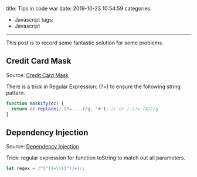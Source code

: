 title: Tips in code war
date: 2019-10-23 10:54:59
categories:
- Javascript
tags:
- Javascript
---

This post is to record some fantastic solution for some problems.

## Credit Card Mask

Source: [Credit Card Mask](https://www.codewars.com/kata/5412509bd436bd33920011bc/solutions/javascript)

There is a trick in Regular Expression: (?=) to ensure the following string pattern.

```javascript
function maskify(cc) {
  return cc.replace(/.(?=....)/g, '#'); // or /.(?=.{4})/g
}
```

## Dependency Injection

Source: [Dependency Injection](https://www.codewars.com/kata/dependency-injection/javascript)

Trick: regular expression for function toString to match out all parameters.

```javascript
let regex = /^[^(]+\(([^)]+)/;
```

